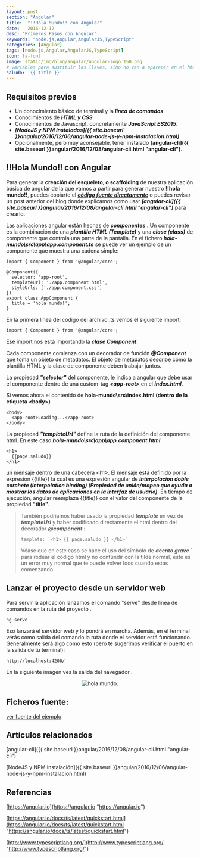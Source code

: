 ```yaml
---
layout: post
section: "Angular"
title:  "!!Hola Mundo!! con Angular"
date:   2016-12-12
desc: "Primeros Pasos con Angular"
keywords: "node.js,Angular,AngularJS,TypeScript"
categories: [Angular]
tags: [node.js,Angular,AngularJS,TypeScript]
icon: fa-font
image: static/img/blog/angular/angular-logo_150.png
# variables para sustituir las llaves, sino no van a aparecer en el html hay que referenciarlas así {{ page.saludo }}
saludo: '{{ title }}'
---
```


## Requisitos previos ##

- Un conocimiento básico de terminal y la ***línea de comandos***
- Conocimientos de ***HTML y CSS***
- Conocimientos de Javascript, concretamente ***JavaScript ES2015***.
- ***[NodeJS y NPM instalados]({{ site.baseurl }}angular/2016/12/06/angular-node-js-y-npm-instalacion.html)***
- Opcionalmente, pero muy aconsejable, tener instalado **[angular-cli]({{ site.baseurl }}angular/2016/12/08/angular-cli.html "angular-cli")**.

## !!Hola Mundo!! con Angular ##

Para generar la **creación del esqueleto, o scaffolding** de nuestra aplicación básica de angular de la que vamos a partir para generar nuestro **!!hola mundo!!**, puedes copiarte el ***[código fuente directamente](https://github.com/javiermartinalonso/Angular-2/tree/master/hola-mundo "ver fuente del ejemplo")*** o puedes revisar un post anterior del blog donde explicamos como usar ***[angular-cli]({{ site.baseurl }}angular/2016/12/08/angular-cli.html "angular-cli")*** para crearlo.

Las aplicaciones angular están hechas de ***componentes*** . Un componente es la combinación de una ***plantilla HTML (Template)*** y una ***clase (class)*** de componente que controla una parte de la pantalla. En el fichero ***hola-mundo\src\app\app.component.ts*** se puede ver un ejemplo de un componente que muestra una cadena simple:

    import { Component } from '@angular/core';
    
    @Component({
      selector: 'app-root',
      templateUrl: './app.component.html',
      styleUrls: ['./app.component.css']
    })
    export class AppComponent {
      title = 'hola mundo!';
    }

En la primera línea del código del archivo .ts vemos el siguiente import:

    import { Component } from '@angular/core';

Ese import nos está importando la ***clase Component***.

Cada componente comienza con un decorador de función ***@Component*** que toma un objeto de metadatos. El objeto de metadatos describe cómo la plantilla HTML y la clase de componente deben trabajar juntos.

La propiedad ***"selector"*** del componente, le indica a angular que debe usar el componente dentro de una custom-tag ***<app-root\>*** en el ***index.html***.

Si vemos ahora el contenido de **hola-mundo\src\index.html (dentro de la etiqueta <body\>)**

    <body>
      <app-root>Loading...</app-root>
    </body>

La propiedad ***"templateUrl"*** define la ruta de la definición del componente html. En este caso ***hola-mundo\src\app\app.component.html***

    <h1>
      {{page.saludo}}
    </h1>

un mensaje dentro de una cabecera <h1\>. El mensaje está definido por la expresión \{\{title\}\} la cual es una expresión angular de ***interpolacion doble corchete (Interpolation binding) (Propiedad de unión/mapeo que ayuda a mostrar los datos de aplicaciones en la interfaz de usuario)***. En tiempo de ejecución, angular reemplaza \{\{title\}\} con el valor del componente de la propiedad **"title"**.

> También podríamos haber usado la propiedad ***template*** en vez de ***templateUrl*** y haber codificado directamente el html dentro del decorador ***@component*** :
> 
>     template: `<h1> {{ page.saludo }} </h1>`
> 
> Véase que en este caso se hace el uso del símbolo de ***acento grave `*** para rodear el código html y no confundir con la tilde normal, este es un error muy normal que te puede volver loco cuando estas comenzando. 

## Lanzar el proyecto desde un servidor web ##

Para servir la aplicación lanzamos el comando "serve" desde linea de comandos en la ruta del proyecto .

    ng serve

Eso lanzará el servidor web y lo pondrá en marcha. Además, en el terminal verás como salida del comando la ruta donde el servidor está funcionando. Generalmente será algo como esto (pero te sugerimos verificar el puerto en la salida de tu terminal):

    http://localhost:4200/

En la siguiente imagen ves la salida del navegador .

<div style="text-align: center;">
	<img src="{{ site.baseurl }}static/img/blog/angular/hola-mundo.png" class="img-thumbnail" alt="hola mundo."/>
</div>

## Ficheros fuente: ##

[ver fuente del ejemplo](https://github.com/javiermartinalonso/Angular-2/tree/master/hola-mundo "ver fuente del ejemplo")

## Artículos relacionados ##

[angular-cli]({{ site.baseurl }}angular/2016/12/08/angular-cli.html "angular-cli")

[NodeJS y NPM instalación]({{ site.baseurl }}angular/2016/12/06/angular-node-js-y-npm-instalacion.html)

## Referencias ##

[https://angular.io](https://angular.io "https://angular.io")

[https://angular.io/docs/ts/latest/quickstart.html](https://angular.io/docs/ts/latest/quickstart.html "https://angular.io/docs/ts/latest/quickstart.html")

[http://www.typescriptlang.org/](http://www.typescriptlang.org/ "http://www.typescriptlang.org/")